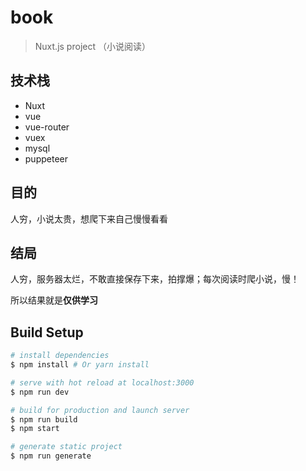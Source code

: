 # book

> Nuxt.js project （小说阅读）

## 技术栈

* Nuxt
* vue
* vue-router
* vuex
* mysql
* puppeteer

## 目的

人穷，小说太贵，想爬下来自己慢慢看看

## 结局

人穷，服务器太烂，不敢直接保存下来，拍撑爆；每次阅读时爬小说，慢！ 

所以结果就是**仅供学习**

## Build Setup

``` bash
# install dependencies
$ npm install # Or yarn install

# serve with hot reload at localhost:3000
$ npm run dev

# build for production and launch server
$ npm run build
$ npm start

# generate static project
$ npm run generate
```

